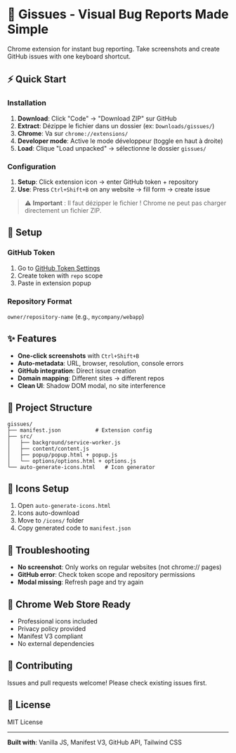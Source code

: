 # 🐛 Gissues - Visual Bug Reports Made Simple

Chrome extension for instant bug reporting. Take screenshots and create GitHub issues with one keyboard shortcut.

## ⚡ Quick Start

### Installation
1. **Download**: Click "Code" → "Download ZIP" sur GitHub
2. **Extract**: Dézippe le fichier dans un dossier (ex: `Downloads/gissues/`)
3. **Chrome**: Va sur `chrome://extensions/`
4. **Developer mode**: Active le mode développeur (toggle en haut à droite)
5. **Load**: Clique "Load unpacked" → sélectionne le dossier `gissues/`

### Configuration
1. **Setup**: Click extension icon → enter GitHub token + repository
2. **Use**: Press `Ctrl+Shift+B` on any website → fill form → create issue

> ⚠️ **Important** : Il faut dézipper le fichier ! Chrome ne peut pas charger directement un fichier ZIP.

## 🔧 Setup

### GitHub Token
1. Go to [GitHub Token Settings](https://github.com/settings/tokens/new?scopes=repo&description=Gissues%20Extension)
2. Create token with `repo` scope
3. Paste in extension popup

### Repository Format
`owner/repository-name` (e.g., `mycompany/webapp`)

## ✨ Features

- **One-click screenshots** with `Ctrl+Shift+B`
- **Auto-metadata**: URL, browser, resolution, console errors
- **GitHub integration**: Direct issue creation
- **Domain mapping**: Different sites → different repos
- **Clean UI**: Shadow DOM modal, no site interference

## 📁 Project Structure

```
gissues/
├── manifest.json           # Extension config
├── src/
│   ├── background/service-worker.js
│   ├── content/content.js
│   ├── popup/popup.html + popup.js
│   └── options/options.html + options.js
└── auto-generate-icons.html   # Icon generator
```

## 🎨 Icons Setup

1. Open `auto-generate-icons.html`
2. Icons auto-download
3. Move to `/icons/` folder
4. Copy generated code to `manifest.json`

## 🐛 Troubleshooting

- **No screenshot**: Only works on regular websites (not chrome:// pages)
- **GitHub error**: Check token scope and repository permissions
- **Modal missing**: Refresh page and try again

## 🚀 Chrome Web Store Ready

- Professional icons included
- Privacy policy provided
- Manifest V3 compliant
- No external dependencies

## 🤝 Contributing

Issues and pull requests welcome! Please check existing issues first.

## 📄 License

MIT License

---

**Built with**: Vanilla JS, Manifest V3, GitHub API, Tailwind CSS